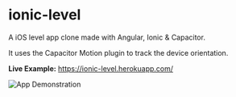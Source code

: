# ionic-level
A iOS level app clone made with Angular, Ionic &amp; Capacitor.

It uses the Capacitor Motion plugin to track the device orientation.

<b>Live Example:</b> https://ionic-level.herokuapp.com/

![App Demonstration](https://media0.giphy.com/media/uXoLKKdqL61gR9ESQI/giphy.gif)

